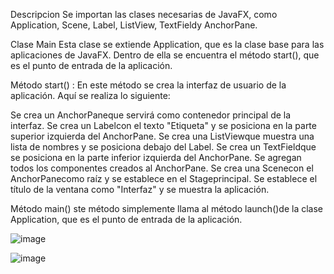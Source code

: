 Descripcion 
Se importan las clases necesarias de JavaFX, como Application, Scene, Label, ListView, TextFieldy AnchorPane.

Clase Main 
Esta clase se extiende Application, que es la clase base para las aplicaciones de JavaFX. Dentro de ella se encuentra el método start(), que es el punto de entrada de la aplicación.

Método start() :
 En este método se crea la interfaz de usuario de la aplicación. Aquí se realiza lo siguiente:

Se crea un AnchorPaneque servirá como contenedor principal de la interfaz.
Se crea un Labelcon el texto "Etiqueta" y se posiciona en la parte superior izquierda del AnchorPane.
Se crea una ListViewque muestra una lista de nombres y se posiciona debajo del Label.
Se crea un TextFieldque se posiciona en la parte inferior izquierda del AnchorPane.
Se agregan todos los componentes creados al AnchorPane.
Se crea una Scenecon el AnchorPanecomo raíz y se establece en el Stageprincipal.
Se establece el título de la ventana como "Interfaz" y se muestra la aplicación.

Método main() 
ste método simplemente llama al método launch()de la clase Application, que es el punto de entrada de la aplicación.

![image](https://github.com/Davich014/Tarea/assets/169005437/69a96b8e-fb29-4f33-aa7f-8de53c096d4f)

![image](https://github.com/Davich014/Tarea/assets/169005437/4102e38c-4ceb-48f3-85b6-54159d23e420)
